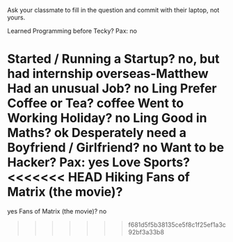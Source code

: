Ask your classmate to fill in the question and commit with their laptop, not yours.

Learned Programming before Tecky?
Pax: no

Started / Running a Startup?
no, but had internship overseas-Matthew
Had an unusual Job?
no Ling
Prefer Coffee or Tea?
coffee
Went to Working Holiday?
no Ling
Good in Maths?
ok 
Desperately need a Boyfriend / Girlfriend?
no
Want to be Hacker?
Pax: yes
Love Sports?
<<<<<<< HEAD
Hiking
Fans of Matrix (the movie)?
=======
yes
Fans of Matrix (the movie)?
no
>>>>>>> f681d5f5b38135ce5f8c1f25ef1a3c92bf3a33b8

